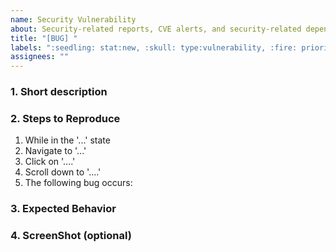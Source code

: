 ```yaml
---
name: Security Vulnerability
about: Security-related reports, CVE alerts, and security-related dependency alerts
title: "[BUG] "
labels: ":seedling: stat:new, :skull: type:vulnerability, :fire: priority:high"
assignees: ""
---
```


### 1. Short description

### 2. Steps to Reproduce

1. While in the '...' state
2. Navigate to '...'
3. Click on '....'
4. Scroll down to '....'
5. The following bug occurs:

### 3. Expected Behavior

### 4. ScreenShot (optional)
